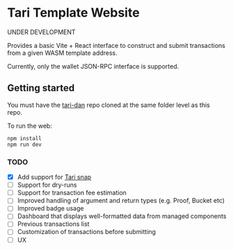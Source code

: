 # Tari Template Website

UNDER DEVELOPMENT

Provides a basic Vite + React interface to construct and submit transactions from a given WASM template address.

Currently, only the wallet JSON-RPC interface is supported.

## Getting started

You must have the [tari-dan](https://github.com/tari-project/tari-dan) repo cloned at the same folder level as this repo.

To run the web:
```shell
npm install
npm run dev
```

### TODO

- [x] Add support for [Tari snap](https://github.com/tari-project/tari-snap)
- [ ] Support for dry-runs
- [ ] Support for transaction fee estimation
- [ ] Improved handling of argument and return types (e.g. Proof, Bucket etc)
- [ ] Improved badge usage
- [ ] Dashboard that displays well-formatted data from managed components
- [ ] Previous transactions list
- [ ] Customization of transactions before submitting
- [ ] UX
